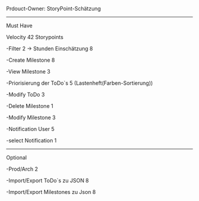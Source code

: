 Prdouct-Owner:
StoryPoint-Schätzung
_____________________________________________________
Must Have

Velocity 42 Storypoints

-Filter	2	->	Stunden Einschätzung 8

-Create Milestone 8

-View Milestone 3

-Priorisierung der ToDo`s 5
(Lastenheft(Farben-Sortierung))

-Modify ToDo 3

-Delete Milestone 1

-Modify Milestone 3

-Notification User 5

-select Notification 1

________________________________________________________
Optional

-Prod/Arch 2

-Import/Export ToDo`s zu JSON 8

-Import/Export Milestones zu Json 8
